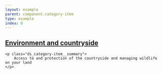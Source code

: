 ```yaml
---
layout: example
parent: component.category-item
type: example
index: 0
---
```


<article class="ds_category-item">
    <h2 class="ds_category-item__title">
        <a href="#" class="ds_category-item__link">Environment and countryside</a>
    </h2>

    <p class="ds_category-item__summary">
        Access to and protection of the countryside and managing wildlife on your land
    </p>
</article>
